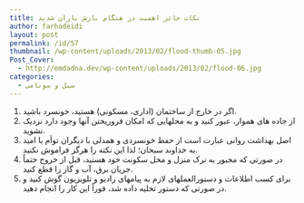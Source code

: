 ```yaml
---
title: نکات حائز اهمیت در هنگام بارش باران شدید
author: farhadeidi
layout: post
permalink: /id/57
thumbnail: /wp-content/uploads/2013/02/flood-thumb-05.jpg
Post_Cover:
  - http://emdadna.dev/wp-content/uploads/2013/02/flood-06.jpg
categories:
  - سیل و سونامی
---
```

  1. اگر در خارج از ساختمان (اداری، مسکونی) هستید، خونسرد باشید.
  2. از جاده های هموار، عبور کنید و به محلهایی که امکان فروریختن آنها وجود دارد نزدیک نشوید.
  3. اصل بهداشت روانی عبارت است از حفظ خونسردی و همدلی با دیگران توأم با امید به خداوند سبحان؛ لذا این نکته را هرگز فراموش نکنید.
  4. در صورتی که مجبور به ترک منزل و محل سکونت خود هستید، قبل از خروج حتماً جریان برق، آب و گاز را قطع کنید.
  5. برای کسب اطلاعات و دستورالعملهای لازم به پیامهای رادیو و تلویزیون گوش کنید و در صورتی که دستور تخلیه داده شد، فوراً این کار را انجام دهید.